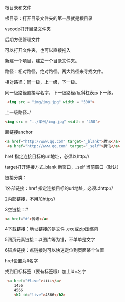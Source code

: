 根目录和文件

 根目录：打开目录文件夹的第一层就是根目录

  vscode打开目录文件夹

后期方便管理文件

可以打开文件夹，也可以直接拖入

新建一个项目，建立一个目录文件夹。 

路径：相对路径，绝对路径。两大路径来寻找文件。

相对路径：同一级，上一级，下一级。

同一级路径直接写名字，下一级路径/反斜杠表示下一级。

~~~html
 <img src = "img/img.jpg" width = "500">
~~~

上一级路径../

~~~html
<img src = "../案例/img.jpg" width = "450">
~~~

超链接anchor

~~~html
<a href="http://www.qq.com" target="_blank">腾讯</a>
 <a href="http://www.qq.com" target="_self">腾讯</a>
~~~

href 指定连接目标的url地址，必须以http://

target打开连接方式_blank 新窗口，_self 当前窗口（默认）

链接分类：

1外部链接：href 指定连接目标的url地址，必须以http://

2内部链接，不用加http://

3空链接：#

~~~html
<a href="#">腾讯</a>
~~~

4下载链接：地址链接的是文件 .exe或zip压缩包

5网页元素链接：以图片等为锚，不单单是文字

6锚点链接：点链接时可以快速定位到页面某个位置

href设置为#名字

找到目标标签（要有标签哦）加上id=名字

~~~html
 <a href="#live">iiii</a>
    1456
    4566
    <h2 id="live">4566</h2>
~~~

